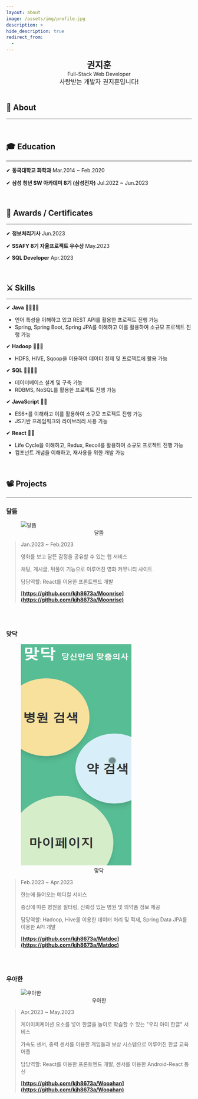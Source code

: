 ```yaml
---
layout: about
image: /assets/img/profile.jpg
description: >
hide_description: true
redirect_from:
  -
---
```


<center>
<span style=
"font-size:170%;
font-weight:bold">
권지훈
</span>
<br>
<span style=
"font-size:100%">
Full-Stack Web Developer
</span>
<br>
<span style=
"font-size:120%">
사랑받는 개발자 권지훈입니다!
</span>
</center>

<br>

## 🧬 About

---

<!--author-->
<br>

## 🎓 Education

---

✔ **동국대학교 화학과** Mar.2014 ~ Feb.2020

✔ **삼성 청년 SW 아카데미 8기 (삼성전자)** Jul.2022 ~ Jun.2023

<br>

## 🧮 Awards / Certificates

---

✔ **정보처리기사** Jun.2023

✔ **SSAFY 8기 자율프로젝트 우수상** May.2023

✔ **SQL Developer** Apr.2023

<br>

## ⚔ Skills

---

✔ **Java** 🧡💛💚💙

- 언어 특성을 이해하고 있고 REST API를 활용한 프로젝트 진행 가능
- Spring, Spring Boot, Spring JPA를 이해하고 이를 활용하여 소규모 프로젝트 진행 가능

✔ **Hadoop** 🧡💛💚

- HDFS, HIVE, Sqoop을 이용하여 데이터 정제 및 프로젝트에 활용 가능

✔ **SQL** 🧡💛💚💙

- 데이터베이스 설계 및 구축 가능
- RDBMS, NoSQL를 활용한 프로젝트 진행 가능

✔ **JavaScript** 🧡💛

- ES6+를 이해하고 이를 활용하여 소규모 프로젝트 진행 가능
- JS기반 프레임워크와 라이브러리 사용 가능

✔ **React** 🧡💛

- Life Cycle을 이해하고, Redux, Recoil를 활용하여 소규모 프로젝트 진행 가능
- 컴포넌트 개념을 이해하고, 재사용을 위한 개발 가능

<br>

## 📽 Projects

---

### 달뜸

<figure>
  <img src="/assets/img/about/moonrise.gif" width="600px" height="300px" title="달뜸" alt="달뜸" />
  <figcaption style="text-align:center">달뜸</figcaption>
</figure>

> Jan.2023 ~ Feb.2023
>
> 영화를 보고 달뜬 감정을 공유할 수 있는 웹 서비스
>
> 채팅, 게시글, 뒤풀이 기능으로 이루어진 영화 커뮤니티 사이트
>
> 담당역할: React를 이용한 프론트엔드 개발
>
> **[https://github.com/kjh8673a/Moonrise](https://github.com/kjh8673a/Moonrise)**

<br><br>

### 맞닥

<figure>
  <img src="/assets/img/about/matdoc.gif" width="300px" height="600px" title="맞닥" alt="맞닥" />
  <figcaption style="text-align:center">맞닥</figcaption>
</figure>

> Feb.2023 ~ Apr.2023
>
> 한눈에 들어오는 메디컬 서비스
>
> 증상에 따른 병원을 필터링, 신뢰성 있는 병원 및 의약품 정보 제공
>
> 담당역할: Hadoop, Hive를 이용한 데이터 처리 및 적재, Spring Data JPA를 이용한 API 개발
>
> **[https://github.com/kjh8673a/Matdoc](https://github.com/kjh8673a/Matdoc)**

<br><br>

### 우아한

<figure>
  <img src="/assets/img/about/wooahan.gif" width="600px" height="300px" title="우아한" alt="우아한" />
  <figcaption style="text-align:center">우아한</figcaption>
</figure>

> Apr.2023 ~ May.2023
>
> 게이미피케이션 요소를 넣어 한글을 놀이로 학습할 수 있는 "우리 아이 한글" 서비스
>
> 가속도 센서, 중력 센서를 이용한 게임들과 보상 시스템으로 이루어진 한글 교육 어플
>
> 담당역할: React를 이용한 프론트엔드 개발, 센서를 이용한 Android-React 통신
>
> **[https://github.com/kjh8673a/Wooahan](https://github.com/kjh8673a/Wooahan)**
